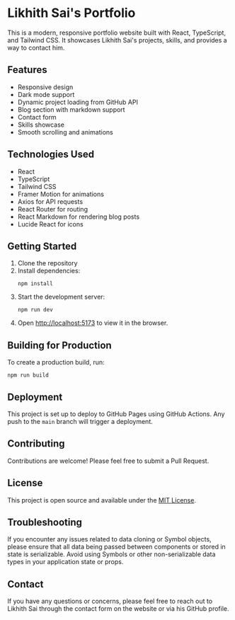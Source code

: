 # Likhith Sai's Portfolio

This is a modern, responsive portfolio website built with React, TypeScript, and Tailwind CSS. It showcases Likhith Sai's projects, skills, and provides a way to contact him.

## Features

- Responsive design
- Dark mode support
- Dynamic project loading from GitHub API
- Blog section with markdown support
- Contact form
- Skills showcase
- Smooth scrolling and animations

## Technologies Used

- React
- TypeScript
- Tailwind CSS
- Framer Motion for animations
- Axios for API requests
- React Router for routing
- React Markdown for rendering blog posts
- Lucide React for icons

## Getting Started

1. Clone the repository
2. Install dependencies:
   ```
   npm install
   ```
3. Start the development server:
   ```
   npm run dev
   ```
4. Open [http://localhost:5173](http://localhost:5173) to view it in the browser.

## Building for Production

To create a production build, run:

```
npm run build
```

## Deployment

This project is set up to deploy to GitHub Pages using GitHub Actions. Any push to the `main` branch will trigger a deployment.

## Contributing

Contributions are welcome! Please feel free to submit a Pull Request.

## License

This project is open source and available under the [MIT License](LICENSE).

## Troubleshooting

If you encounter any issues related to data cloning or Symbol objects, please ensure that all data being passed between components or stored in state is serializable. Avoid using Symbols or other non-serializable data types in your application state or props.

## Contact

If you have any questions or concerns, please feel free to reach out to Likhith Sai through the contact form on the website or via his GitHub profile.